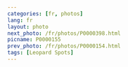 ```yaml
---
categories: [fr, photos]
lang: fr
layout: photo
next_photo: /fr/photos/P0000398.html
picname: P0000155
prev_photo: /fr/photos/P0000154.html
tags: [Leopard Spots]
---
```

